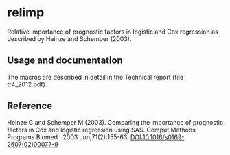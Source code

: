 # relimp

Relative importance of prognostic factors in logistic and Cox regression as described by Heinze and Schemper (2003).

## Usage and documentation

The macros are described in detail in the Technical report (file tr4_2012.pdf).

## Reference

Heinze G and Schemper M (2003). Comparing the importance of prognostic factors in Cox and logistic regression using SAS. Comput Methods Programs Biomed
. 2003 Jun;71(2):155-63. [DOI:10.1016/s0169-2607(02)00077-9](https://dx.doi.org/10.1016/s0169-2607(02)00077-9)